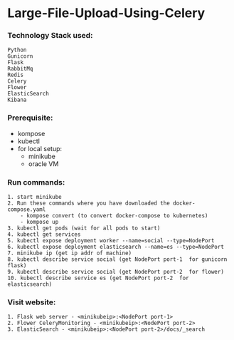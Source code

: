 # Large-File-Upload-Using-Celery

### Technology Stack used:
```
Python
Gunicorn
Flask
RabbitMq
Redis
Celery
Flower
ElasticSearch
Kibana
```
### Prerequisite:
- kompose
- kubectl
- for local setup:
	- minikube
	- oracle VM

### Run commands:
```
1. start minikube
2. Run these commands where you have downloaded the docker-compose.yaml
	- kompose convert (to convert docker-compose to kubernetes)
	- kompose up
3. kubectl get pods (wait for all pods to start)
4. kubectl get services
5. kubectl expose deployment worker --name=social --type=NodePort
6. kubectl expose deployment elasticsearch --name=es --type=NodePort
7. minikube ip (get ip addr of machine)
8. kubectl describe service social (get NodePort port-1  for gunicorn flask)
9. kubectl describe service social (get NodePort port-2  for flower)
10. kubectl describe service es (get NodePort port-2  for elasticsearch)
```

### Visit website:
```
1. Flask web server - <minikubeip>:<NodePort port-1>
2. Flower CeleryMonitoring - <minikubeip>:<NodePort port-2>
3. ElasticSearch - <minikubeip>:<NodePort port-2>/docs/_search
```

